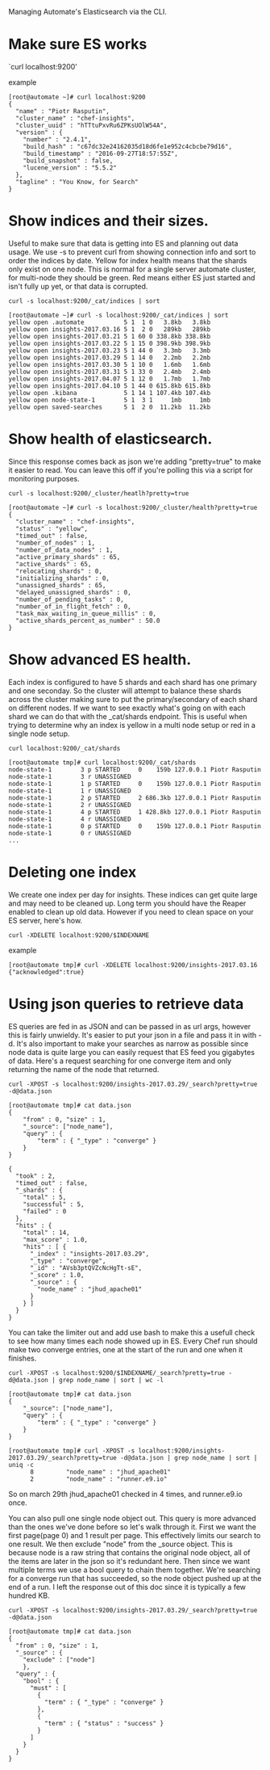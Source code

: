 Managing Automate's Elasticsearch via the CLI.

# Make sure ES works

`curl localhost:9200'

example
```
[root@automate ~]# curl localhost:9200
{
  "name" : "Piotr Rasputin",
  "cluster_name" : "chef-insights",
  "cluster_uuid" : "hTTtuPxvRu6ZPKsUOlW54A",
  "version" : {
    "number" : "2.4.1",
    "build_hash" : "c67dc32e24162035d18d6fe1e952c4cbcbe79d16",
    "build_timestamp" : "2016-09-27T18:57:55Z",
    "build_snapshot" : false,
    "lucene_version" : "5.5.2"
  },
  "tagline" : "You Know, for Search"
}
```

# Show indices and their sizes.

Useful to make sure that data is getting into ES and planning out data usage.
We use -s to prevent curl from showing connection info and sort to order the indices by date.
Yellow for index health means that the shards only exist on one node. This is normal for a single server automate cluster, for multi-node they should be green. Red means either ES just started and isn't fully up yet, or that data is corrupted.

`curl -s localhost:9200/_cat/indices | sort`

```
[root@automate ~]# curl -s localhost:9200/_cat/indices | sort
yellow open .automate           5 1  1 0   3.8kb   3.8kb
yellow open insights-2017.03.16 5 1  2 0   289kb   289kb
yellow open insights-2017.03.21 5 1 60 0 338.8kb 338.8kb
yellow open insights-2017.03.22 5 1 15 0 398.9kb 398.9kb
yellow open insights-2017.03.23 5 1 44 0   3.3mb   3.3mb
yellow open insights-2017.03.29 5 1 14 0   2.2mb   2.2mb
yellow open insights-2017.03.30 5 1 10 0   1.6mb   1.6mb
yellow open insights-2017.03.31 5 1 33 0   2.4mb   2.4mb
yellow open insights-2017.04.07 5 1 12 0   1.7mb   1.7mb
yellow open insights-2017.04.10 5 1 44 0 615.8kb 615.8kb
yellow open .kibana             5 1 14 1 107.4kb 107.4kb
yellow open node-state-1        5 1  3 1     1mb     1mb
yellow open saved-searches      5 1  2 0  11.2kb  11.2kb
```

# Show health of elasticsearch.

Since this response comes back as json we're adding "pretty=true" to make it easier to read. You can leave this off if you're polling this via a script for monitoring purposes.

`curl -s localhost:9200/_cluster/heatlh?pretty=true`

```
[root@automate ~]# curl -s localhost:9200/_cluster/health?pretty=true
{
  "cluster_name" : "chef-insights",
  "status" : "yellow",
  "timed_out" : false,
  "number_of_nodes" : 1,
  "number_of_data_nodes" : 1,
  "active_primary_shards" : 65,
  "active_shards" : 65,
  "relocating_shards" : 0,
  "initializing_shards" : 0,
  "unassigned_shards" : 65,
  "delayed_unassigned_shards" : 0,
  "number_of_pending_tasks" : 0,
  "number_of_in_flight_fetch" : 0,
  "task_max_waiting_in_queue_millis" : 0,
  "active_shards_percent_as_number" : 50.0
}
```

# Show advanced ES health.

Each index is configured to have 5 shards and each shard has one primary and one seconday. So the cluster will attempt to balance these shards across the cluster making sure to put the primary/secondary of each shard on different nodes. If we want to see exactly what's going on with each shard we can do that with the _cat/shards endpoint. This is useful when trying to determine why an index is yellow in a multi node setup or red in a single node setup.

`curl localhost:9200/_cat/shards`

```
[root@automate tmp]# curl localhost:9200/_cat/shards
node-state-1        3 p STARTED     0    159b 127.0.0.1 Piotr Rasputin
node-state-1        3 r UNASSIGNED
node-state-1        1 p STARTED     0    159b 127.0.0.1 Piotr Rasputin
node-state-1        1 r UNASSIGNED
node-state-1        2 p STARTED     2 686.3kb 127.0.0.1 Piotr Rasputin
node-state-1        2 r UNASSIGNED
node-state-1        4 p STARTED     1 428.8kb 127.0.0.1 Piotr Rasputin
node-state-1        4 r UNASSIGNED
node-state-1        0 p STARTED     0    159b 127.0.0.1 Piotr Rasputin
node-state-1        0 r UNASSIGNED
...
```

# Deleting one index

We create one index per day for insights. These indices can get quite large and may need to be cleaned up. Long term you should have the Reaper enabled to clean up old data. However if you need to clean space on your ES server, here's how.

`curl -XDELETE localhost:9200/$INDEXNAME`

example
```
[root@automate tmp]# curl -XDELETE localhost:9200/insights-2017.03.16
{"acknowledged":true}
```

# Using json queries to retrieve data

ES queries are fed in as JSON and can be passed in as url args, however this is fairly unwieldy. It's easier to put your json in a file and pass it in with -d. It's also important to make your searches as narrow as possible since node data is quite large you can easily request that ES feed you gigabytes of data. Here's a request searching for one converge item and only returning the name of the node that returned.


`curl -XPOST -s localhost:9200/insights-2017.03.29/_search?pretty=true -d@data.json`

```
[root@automate tmp]# cat data.json
{
    "from" : 0, "size" : 1,
    "_source": ["node_name"],
    "query" : {
        "term" : { "_type" : "converge" }
    }
}
```

```
{
  "took" : 2,
  "timed_out" : false,
  "_shards" : {
    "total" : 5,
    "successful" : 5,
    "failed" : 0
  },
  "hits" : {
    "total" : 14,
    "max_score" : 1.0,
    "hits" : [ {
      "_index" : "insights-2017.03.29",
      "_type" : "converge",
      "_id" : "AVsb3ptQVZcNcHgTt-sE",
      "_score" : 1.0,
      "_source" : {
        "node_name" : "jhud_apache01"
      }
    } ]
  }
}
```

You can take the limiter out and add use bash to make this a usefull check to see how many times each node showed up in ES. Every Chef run should make two converge entries, one at the start of the run and one when it finishes.

`curl -XPOST -s localhost:9200/$INDEXNAME/_search?pretty=true -d@data.json | grep node_name | sort | wc -l`

```
[root@automate tmp]# cat data.json
{
    "_source": ["node_name"],
    "query" : {
        "term" : { "_type" : "converge" }
    }
}
```

```
[root@automate tmp]# curl -XPOST -s localhost:9200/insights-2017.03.29/_search?pretty=true -d@data.json | grep node_name | sort | uniq -c
      8         "node_name" : "jhud_apache01"
      2         "node_name" : "runner.e9.io"
```

So on march 29th jhud_apache01 checked in 4 times, and runner.e9.io once.

You can also pull one single node object out. This query is more advanced than the ones we've done before so let's walk through it. First we want the first page(page 0) and 1 result per page. This effectively limits our search to one result. We then exclude "node" from the _source object. This is because node is a raw string that contains the original node object, all of the items are later in the json so it's redundant here. Then since we want multiple terms we use a bool query to chain them together. We're searching for a converge run that has succeeded, so the node object pushed up at the end of a run. I left the response out of this doc since it is typically a few hundred KB.

`curl -XPOST -s localhost:9200/insights-2017.03.29/_search?pretty=true -d@data.json`

```
[root@automate tmp]# cat data.json
{
  "from" : 0, "size" : 1,
  "_source" : {
    "exclude" : ["node"]
    },
  "query" : {
    "bool" : {
      "must" : [
        {
          "term" : { "_type" : "converge" }
        },
        {
          "term" : { "status" : "success" }
        }
      ]
    }
  }
}
```

